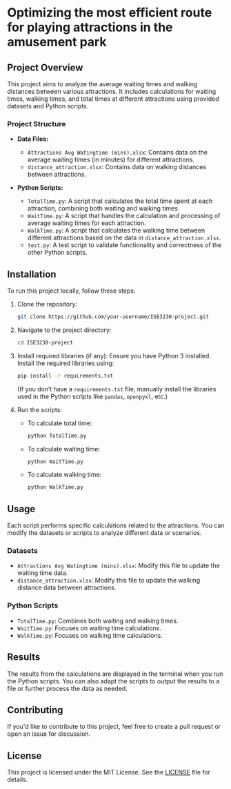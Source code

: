 # Optimizing the most efficient route for playing attractions in the amusement park 
## Project Overview

This project aims to analyze the average waiting times and walking distances between various attractions. It includes calculations for waiting times, walking times, and total times at different attractions using provided datasets and Python scripts.

### Project Structure

- **Data Files:**
  - `Attractions Avg Watingtime (mins).xlsx`: Contains data on the average waiting times (in minutes) for different attractions.
  - `distance_attraction.xlsx`: Contains data on walking distances between attractions.

- **Python Scripts:**
  - `TotalTime.py`: A script that calculates the total time spent at each attraction, combining both waiting and walking times.
  - `WaitTime.py`: A script that handles the calculation and processing of average waiting times for each attraction.
  - `WalkTime.py`: A script that calculates the walking time between different attractions based on the data in `distance_attraction.xlsx`.
  - `test.py`: A test script to validate functionality and correctness of the other Python scripts.

## Installation

To run this project locally, follow these steps:

1. Clone the repository:
   ```bash
   git clone https://github.com/your-username/ISE3230-project.git
   ```

2. Navigate to the project directory:
   ```bash
   cd ISE3230-project
   ```

3. Install required libraries (if any):
   Ensure you have Python 3 installed. Install the required libraries using:
   ```bash
   pip install -r requirements.txt
   ```
   (If you don’t have a `requirements.txt` file, manually install the libraries used in the Python scripts like `pandas`, `openpyxl`, etc.)

4. Run the scripts:
   - To calculate total time:
     ```bash
     python TotalTime.py
     ```

   - To calculate waiting time:
     ```bash
     python WaitTime.py
     ```

   - To calculate walking time:
     ```bash
     python WalkTime.py
     ```

## Usage

Each script performs specific calculations related to the attractions. You can modify the datasets or scripts to analyze different data or scenarios.

### Datasets

- `Attractions Avg Watingtime (mins).xlsx`: Modify this file to update the waiting time data.
- `distance_attraction.xlsx`: Modify this file to update the walking distance data between attractions.

### Python Scripts

- `TotalTime.py`: Combines both waiting and walking times.
- `WaitTime.py`: Focuses on waiting time calculations.
- `WalkTime.py`: Focuses on walking time calculations.

## Results

The results from the calculations are displayed in the terminal when you run the Python scripts. You can also adapt the scripts to output the results to a file or further process the data as needed.

## Contributing

If you'd like to contribute to this project, feel free to create a pull request or open an issue for discussion.

## License

This project is licensed under the MIT License. See the [LICENSE](LICENSE) file for details.


